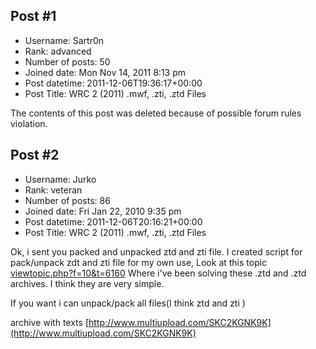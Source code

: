 ## Post #1
- Username: Sartr0n
- Rank: advanced
- Number of posts: 50
- Joined date: Mon Nov 14, 2011 8:13 pm
- Post datetime: 2011-12-06T19:36:17+00:00
- Post Title: WRC 2 (2011) .mwf, .zti, .ztd Files

The contents of this post was deleted because of possible forum rules violation.
## Post #2
- Username: Jurko
- Rank: veteran
- Number of posts: 86
- Joined date: Fri Jan 22, 2010 9:35 pm
- Post datetime: 2011-12-06T20:16:21+00:00
- Post Title: WRC 2 (2011) .mwf, .zti, .ztd Files

Ok, i sent you packed and unpacked ztd and zti file. I created script for pack/unpack zdt and zti file for my own use,
Look at this topic [viewtopic.php?f=10&t=6160](http://forum.xentax.com/viewtopic.php?f=10&t=6160)
Where i've been solving these .ztd and .ztd archives. I think they are very simple.

If you want i can unpack/pack all files(I think ztd and zti  )

archive with texts
[http://www.multiupload.com/SKC2KGNK9K](http://www.multiupload.com/SKC2KGNK9K)
